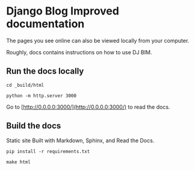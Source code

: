 # Django Blog Improved documentation

The pages you see online can also be viewed locally from your computer.

Roughly, docs contains instructions on how to use DJ BIM. 

## Run the docs locally

```
cd _build/html
```

```
python -m http.server 3000
```

Go to [http://0.0.0.0:3000/](http://0.0.0.0:3000/) to read the docs.

## Build the docs

Static site Built with Markdown, Sphinx, and Read the Docs.

```
pip install -r requirements.txt
```

```
make html
``` 
